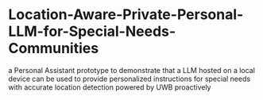 # Location-Aware-Private-Personal-LLM-for-Special-Needs-Communities
 a Personal Assistant prototype to demonstrate that a LLM hosted on a local device can be used to provide personalized instructions for special needs with accurate location detection powered by UWB proactively

